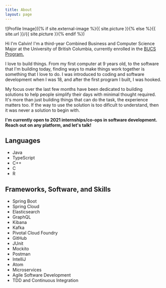 ```yaml
---
title: About
layout: page
---
```


![Profile Image]({% if site.external-image %}{{ site.picture }}{% else %}{{ site.url }}/{{ site.picture }}{% endif %})

Hi I'm Calvin! I'm a third-year Combined Business and Computer Science Major at the University of British Columbia, currently enrolled in the [BUCS Program.](https://mybcom.sauder.ubc.ca/bucs)

<p>I love to build things. From my first computer at 9 years old, to the software that I'm building today, finding ways to make things work together is something that I love to do. I was introduced to coding and software development when I was 18, and after the first program I built, I was hooked.</p>

<p>My focus over the last few months have been dedicated to building solutions to help people simplify their days with minimal thought required. It's more than just building things that can do the task, the experience matters too. If the way to use the solution is too dificult to understand, then it was never a solution to begin with.</p>

<b>I'm currently open to 2021 internships/co-ops in software development. Reach out on any platform, and let's talk!</b>

<h2>Languages</h2>

<ul class="language-list">
		<li>Java</li>
		<li>TypeScript</li>
		<li>C++</li>
		<li>C</li>
		<li>R</li>
</ul>

<h2>Frameworks, Software, and Skills</h2>

<ul class="skill-list">
	<li>Spring Boot</li>
	<li>Spring Cloud</li>
	<li>Elasticsearch</li>
	<li>GraphQL</li>
	<li>Kibana</li>
	<li>Kafka</li>
	<li>Pivotal Cloud Foundry</li>
	<li>GitHub</li>
	<li>JUnit</li>
	<li>Mockito</li>
	<li>Postman</li>
	<li>IntelliJ</li>
	<li>Atom</li>
	<li>Microservices</li>
	<li>Agile Software Development</li>
	<li>TDD and Continuous Integration</li>
</ul>
